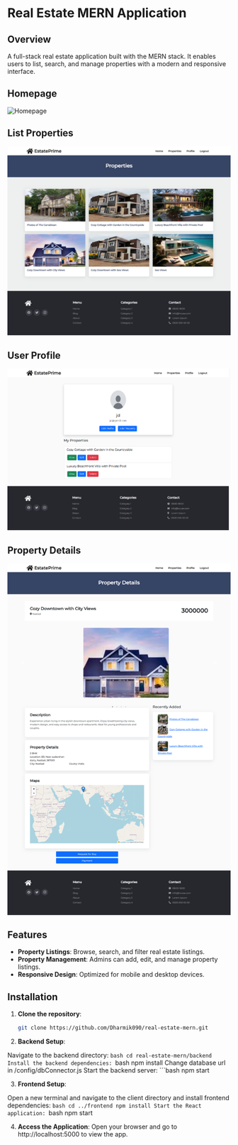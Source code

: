 
# Real Estate MERN Application

## Overview
A full-stack real estate application built with the MERN stack. It enables users to list, search, and manage properties with a modern and responsive interface.

## Homepage
![Homepage](./images/home.png)
## List Properties
![Property Listing](./images/properties.png)
## User Profile
![User Profile](./images/user_profile.png)
## Property Details
![Property Details](./images/property.png)

## Features
- **Property Listings**: Browse, search, and filter real estate listings.
- **Property Management**: Admins can add, edit, and manage property listings.
- **Responsive Design**: Optimized for mobile and desktop devices.

## Installation

1. **Clone the repository**:
   ```bash
   git clone https://github.com/Dharmik090/real-estate-mern.git

2. **Backend Setup**:

Navigate to the backend directory:
      ```bash
      cd real-estate-mern/backend
Install the backend dependencies:
      ```bash
      npm install
Change database url in /config/dbConnector.js
Start the backend server:
      ```bash
      npm start

3. **Frontend Setup**:

Open a new terminal and navigate to the client directory and install frontend dependencies:
      ```bash
      cd ../frontend
      npm install
Start the React application:
      ```bash
      npm start

4. **Access the Application**:
Open your browser and go to http://localhost:5000 to view the app.